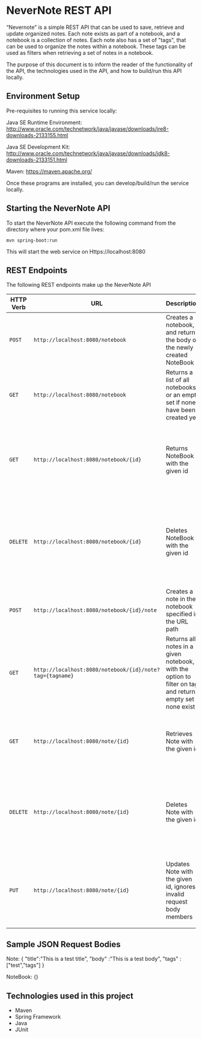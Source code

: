 # NeverNote REST API

“Nevernote” is a simple REST API that can be used to save, retrieve and update organized notes. Each note exists as part of a notebook, and a notebook is a collection of notes. Each note also has a set of "tags", that can be used to organize the notes within a notebook. These tags can be used as filters when retrieving a set of notes in a notebook. 

The purpose of this document is to inform the reader of the functionality of the API, the technologies used in the API, and how to build/run this API locally.

## Environment Setup

Pre-requisites to running this service locally:

Java SE Runtime Environment:
http://www.oracle.com/technetwork/java/javase/downloads/jre8-downloads-2133155.html

Java SE Development Kit:
http://www.oracle.com/technetwork/java/javase/downloads/jdk8-downloads-2133151.html

Maven:
https://maven.apache.org/

Once these programs are installed, you can develop/build/run the service locally. 

## Starting the NeverNote API
To start the NeverNote API execute the following command from the directory where your pom.xml file lives:

    mvn spring-boot:run
    
This will start the web service on Https://localhost:8080

## REST Endpoints

The following REST endpoints make up the NeverNote API

| HTTP Verb        | URL           | Description  | Status Codes |
| ------------- |-------------|:-----| ----|
| `POST` | `http://localhost:8080/notebook` | Creates a notebook, and returns the body of the newly created NoteBook| <ul><li>`201 Created`</li></ul> |
| `GET` | `http://localhost:8080/notebook` | Returns a list of all notebooks, or an empty set if none have been created yet | <ul><li>`200 OK`</li></ul> |
| `GET` | `http://localhost:8080/notebook/{id}` | Returns NoteBook with the given id| <ul><li>`200 OK` if NoteBook exists</li><li>`404 Not Found` if the notebook doesn't exist</li></ul> |
| `DELETE` | `http://localhost:8080/notebook/{id}`  | Deletes NoteBook with the given id| <ul><li>`204 No Content` if notebook successfully deleted</li><li>`404 Not Found` if the notebook doesn't exist</li></ul> |
| `POST` | `http://localhost:8080/notebook/{id}/note` | Creates a note in the notebook specified in the URL path| <ul><li>`201 Created`</li><li>`404 if the notebook doesn't exist`</li></ul> |
| `GET` | `http://localhost:8080/notebook/{id}/note?tag={tagname}` | Returns all notes in a given notebook, with the option to filter on tag, and returns empty set if none exist| <ul><li>`200 Ok`</li><li>`404 Not Found` if the notebook doesn't exist</li></ul> |
| `GET` | `http://localhost:8080/note/{id}` | Retrieves Note with the given id| <ul><li>`200 Ok` if Note exists</li><li>`404 Not Found` if the note doesn't exist</li></ul> |
| `DELETE` | `http://localhost:8080/note/{id}` | Deletes Note with the given id| <ul><li>`204 No Content` if Note successfully deleted</li><li>`404 Not Found` if the ote doesn't exist</li></ul> |
| `PUT` | `http://localhost:8080/note/{id}` | Updates Note with the given id, ignores invalid request body members | <ul><li>`200 Ok` if note successfully updates</li><li>`404 Not Found` if the note doesn't exist</li></ul> |

## Sample JSON Request Bodies

Note:
{
	"title":"This is a test title",
	"body" :"This is a test body",
    "tags" : ["test","tags"]
}

NoteBook:
{}

## Technologies used in this project
<ul>
<li>Maven</li>
<li>Spring Framework</li>
<li>Java</li>
<li>JUnit</li>
</ul>
